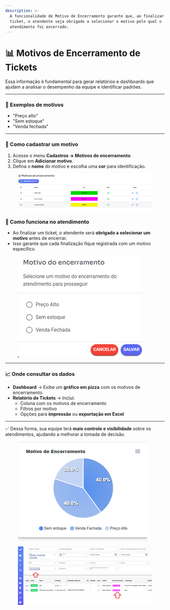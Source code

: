 ```yaml
---
description: >-
  A funcionalidade de Motivo de Encerramento garante que, ao finalizar um
  ticket, o atendente seja obrigado a selecionar o motivo pelo qual o
  atendimento foi encerrado.
---
```


# 📊 Motivos de Encerramento de Tickets

Essa informação é fundamental para gerar relatórios e dashboards que ajudam a analisar o desempenho da equipe e identificar padrões.

***

### 🔹 Exemplos de motivos

* "Preço alto"
* "Sem estoque"
* "Venda fechada"

***

### 🔧 Como cadastrar um motivo

1. Acesse o menu **Cadastros → Motivos de encerramento**.
2. Clique em **Adicionar motivo**.
3. Defina o **nome** do motivo e escolha uma **cor** para identificação.

<figure><img src="../../.gitbook/assets/image (1) (1) (1).png" alt=""><figcaption></figcaption></figure>

### 📝 Como funciona no atendimento

* Ao finalizar um ticket, o atendente será **obrigado a selecionar um motivo** antes de encerrar.
* Isso garante que cada finalização fique registrada com um motivo específico.

<figure><img src="../../.gitbook/assets/image (2) (1).png" alt=""><figcaption></figcaption></figure>

***

### 📈 Onde consultar os dados

* **Dashboard** → Exibe um **gráfico em pizza** com os motivos de encerramento.
* **Relatório de Tickets** → Inclui:
  * Coluna com os motivos de encerramento
  * Filtros por motivo
  * Opções para **impressão** ou **exportação em Excel**

***

✅ Dessa forma, sua equipe terá **mais controle e visibilidade** sobre os atendimentos, ajudando a melhorar a tomada de decisão.

<figure><img src="../../.gitbook/assets/image (3).png" alt=""><figcaption></figcaption></figure>

<figure><img src="../../.gitbook/assets/image (4).png" alt=""><figcaption></figcaption></figure>
